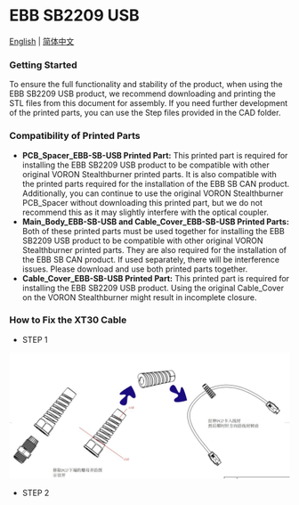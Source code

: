 # EBB SB2209 USB

[English](README.md "change to English langue") | [简体中文](README_CN.md "change to chinese langue")

### Getting Started
To ensure the full functionality and stability of the product, when using the EBB SB2209 USB product, we recommend downloading and printing the STL files from this document for assembly. If you need further development of the printed parts, you can use the Step files provided in the CAD folder.

### Compatibility of Printed Parts
* **PCB_Spacer_EBB-SB-USB Printed Part:** This printed part is required for installing the EBB SB2209 USB product to be compatible with other original VORON Stealthburner printed parts. It is also compatible with the printed parts required for the installation of the EBB SB CAN product. Additionally, you can continue to use the original VORON Stealthburner PCB_Spacer without downloading this printed part, but we do not recommend this as it may slightly interfere with the optical coupler.
* **Main_Body_EBB-SB-USB and Cable_Cover_EBB-SB-USB Printed Parts:** Both of these printed parts must be used together for installing the EBB SB2209 USB product to be compatible with other original VORON Stealthburner printed parts. They are also required for the installation of the EBB SB CAN product. If used separately, there will be interference issues. Please download and use both printed parts together.
* **Cable_Cover_EBB-SB-USB Printed Part:** This printed part is required for installing the EBB SB2209 USB product. Using the original Cable_Cover on the VORON Stealthburner might result in incomplete closure.

### How to Fix the XT30 Cable
* STEP 1

<img src=img/Dingtalk_20240725153147.jpg width="600"/>

* STEP 2



